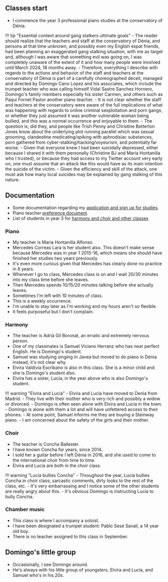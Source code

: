 ## Classes start

- I commence the year 3 professional piano studies at the conservatory of Dénia.

!!! tip "Essential context around gang stalkers ultimate goals"
    - The reader should realize that the teachers and staff at the conservatory of Dénia, and persons at that time unknown, and possibly even my English expat friends, had been planning an exaggerated gang stalking situation, with me as target and, although I was aware that something evil was going on, I was completely unaware of the extent of it and how many people were involved until March 2024, 18 months away.
    - Therefore, everything I describe with regards to the actions and behavior of the staff and teachers at the conservatory of Dénia is part of a carefully choreographed deceit, managed and directed by Domingo Cano Lopez and his associates, which include the trumpet teacher who was calling himself Vidal Sastre Sanchez Hornero, Domingo's family members especially his sister Carmen, and others such as Paqui Fornet Pastor another piano teacher.
    - It is not clear whether the staff and teachers at the conservatory were aware of the full implications of what was happening with regards to online criminal sexploitation and porn gangs, or whether they just assumed it was another vulnerable woman being bullied, and this was a normal occurrence and enjoyable to them.
    - The question is, did they, and people like Trish Penny and Christine Betterton Jones know about the underlying plot running parallel which was sexual grooming, clandestine medicating/spiking with aphrodisiac substances, porn gathered from cyber-stalking/hacking/voyeurism, and potentially far worse.
    - Given that everyone knew I had been suicidally depressed, either because I shared it with them personally (Christine BJ and Maria Hontanilla who I trusted), or because they had access to my Twitter account very early on, one must assume that an attack like this would have as its main intention the suicide of the victim.
    - Given the efficiency and skill of the attack, one must ask how many local suicides may be explained by gang stalking of this nature.

## Documentation

- Some documentation regarding my [application and sign up for studies](../../content/documents/papeles-conservatorio/2022-3/application/signing-up.zip).
- Piano teacher [preference document](../../content/documents/papeles-conservatorio/2022-3/Formulari%20tria%20professorat%2022-23.pdf).
- List of students in year 3 for [harmony and choir and other classes](../../content/documents/papeles-conservatorio/2022-3/22-23%20HORARI%20a%2009.09.22%20PROVISIONAL%20PROFESSIONAL.pdf)

### Piano

- My teacher is Maria Hontanilla Alfonso. 
- Mercedes Correas Lara is her student also. This doesn't make sense because Mercedes was in year 1 2015-16, which means she should have finished her studies two years previously.
- It's even more curious given that Mercedes has clearly done no practice in 6 years.
- Whenever I go to class, Mercedes class is on and I wait 20/30 minutes into my class time before she leaves. 
- Then Mercedes spends 10/15/20 minutes talking before she actually leaves. 
- Sometimes I'm left with 10 minutes of class. 
- This is a weekly occurrence. 
- I'm unable to stay later as I'm working and my hours aren't so flexible.
- It feels purposeful but I don't complain.

### Harmony

- The teacher is Adrià Gil Boronat, an erratic and extremely nervous person.
- One of my classmates is Samuel Viciano Herranz who has near perfect English. He is Domingo's student.
- Samuel was studying singing in Javea but moved to do piano in Dénia instead, it's not clear why.
- Elvira Valdivia Escribano is also in this class. She is a minor child and she is Domingo's student also.
- Elvira has a sister, Lucía, in the year above who is also Domingo's student.

!!! warning "Elvira and Lucía"
    - Elvira and Lucía have moved to Denia from Madrid.
    - They live with their mother who is very rich and possibly a widow or divorced.
    - Domingo is often seen alone with Elvira and Lucía in the town.
    - Domingo is alone with them a lot and will have unfettered access to their phones.
    - At some point, Samuel informs me they are buying a Steinway piano.
    - I am concerned about the safety of the girls and their mother.

### Choir

- The teacher is Concha Ballester.
- I have known Concha for years, since 2014.
- I sold her a guitar before I left Dénia in 2016, and she used to come to the international choir from time to time.
- Elvira and Lucía are both in the choir class.

!!! warning "Lucía bullies Concha"
    - Throughout the year, Lucía bullies Concha in choir class; sarcastic comments, dirty looks to the rest of the class, etc.
    - It's very embarrassing and I notice some of the other students are really angry about this.
    - It's obvious Domingo is instructing Lucía to bully Concha.

### Chamber music

- This class is where I accompany a soloist.
- I have been designated a trumpet student: Pablo Sesé Savall, a 14 year old boy.
- There is no teacher assigned to this class in September.

## Domingo's little group

- Occasionally, I see Domingo around. 
- He's always with his little group of youngsters, Elvira and Lucía, and Samuel who's in his 20s.

